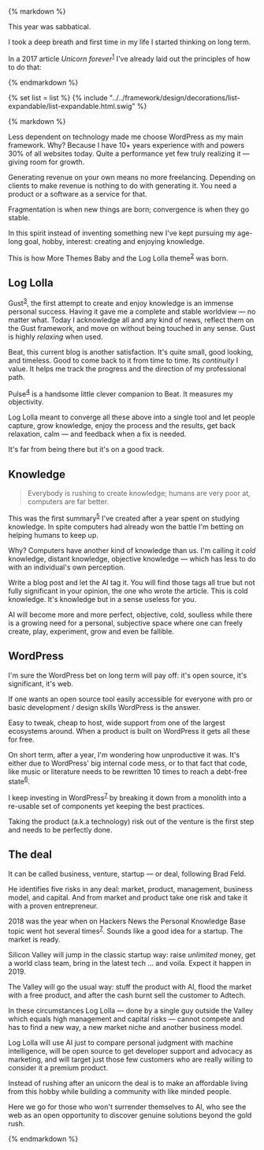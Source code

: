 {% markdown %}

This year was sabbatical.

I took a deep breath and first time in my life I started thinking on long term.

In a 2017 article *Unicorn forever*<sup id="footnote--1">[1](#footnotes--1)</sup> I've already laid out the principles of how to do that:

{% endmarkdown %}

{% set list = list %}
{% include "../../framework/design/decorations/list-expandable/list-expandable.html.swig" %}

{% markdown %}

Less dependent on technology made me choose WordPress as my main framework. Why? Because I have 10+ years experience with and powers 30% of all websites today. Quite a performance yet few truly realizing it &mdash; giving room for growth.

Generating revenue on your own means no more freelancing. Depending on clients to make revenue is nothing to do with generating it. You need a product or a software as a service for that.

Fragmentation is when new things are born; convergence is when they go stable.

In this spirit instead of inventing something new I've kept pursuing my age-long goal, hobby, interest: creating and enjoying knowledge.

This is how More Themes Baby and the Log Lolla theme<sup id="footnote--2">[2](#footnotes--2)</sup> was born.

## Log Lolla

Gust<sup id="footnote--3">[3](#footnotes--3)</sup>, the first attempt to create and enjoy knowledge is an immense personal success. Having it gave me a complete and stable worldview &mdash; no matter what. Today I acknowledge all and any kind of news, reflect them on the Gust framework, and move on without being touched in any sense. Gust is highly *relaxing* when used.

Beat, this current blog is another satisfaction. It's quite small, good looking, and timeless. Good to come back to it from time to time. Its *continuity* I value. It helps me track the  progress and the direction of my professional path.

Pulse<sup id="footnote--4">[4](#footnotes--4)</sup> is a handsome little clever companion to Beat. It measures my objectivity.

Log Lolla meant to converge all these above into a single tool and let people capture, grow knowledge, enjoy the process and the results, get back relaxation, calm &mdash; and feedback when a fix is needed.

It's far from being there but it's on a good track.

## Knowledge

> Everybody is rushing to create knowledge; humans are very poor at, computers are far better.

This was the first summary<sup id="footnote--5">[5](#footnotes--5)</sup> I've created after a year spent on studying knowledge. In spite computers had already won the battle I'm betting on helping humans to keep up.

Why? Computers have another kind of knowledge than us. I'm calling it *cold* knowledge, distant knowledge, objective knowledge &mdash; which has less to do with an individual's own perception.

Write a blog post and let the AI tag it. You will find those tags all true but not fully significant in your opinion, the one who wrote the article. This is cold knowledge. It's knowledge but in a sense useless for you.

AI will become more and more perfect, objective, cold, soulless while there is a growing need for a personal, subjective space where one can freely create, play, experiment, grow and even be fallible.

## WordPress

I'm sure the WordPress bet on long term will pay off: it's open source, it's significant, it's web.

If one wants an open source tool easily accessible for everyone with pro or basic development / design skills WordPress is the answer.

Easy to tweak, cheap to host, wide support from one of the largest ecosystems around. When a product is built on WordPress it gets all these for free.

On short term, after a year, I'm wondering how unproductive it was. It's either due to WordPress' big internal code mess, or to that fact that code, like music or literature needs to be rewritten 10 times to reach a debt-free state<sup id="footnote--6">[6](#footnotes--6)</sup>.

I keep investing in WordPress<sup id="footnote--7">[7](#footnotes--7)</sup> by breaking it down from a monolith into a re-usable set of components yet keeping the best practices.

Taking the product (a.k.a technology) risk out of the venture is the first step and needs to be perfectly done.

## The deal

It can be called business, venture, startup &mdash; or deal, following Brad Feld.

He identifies five risks in any deal: market, product, management, business model, and capital. And from market and product take one risk and take it with a proven entrepreneur.

2018 was the year when on Hackers News the Personal Knowledge Base topic went hot several times<sup id="footnote--7">[7](#footnotes--7)</sup>. Sounds like a good idea for a startup. The market is ready.

Silicon Valley will jump in the classic startup way: raise *unlimited* money, get a world class team, bring in the latest tech ... and voila. Expect it happen in 2019.

The Valley will go the usual way: stuff the product with AI, flood the market with a free product, and after the cash burnt sell the customer to Adtech.  

In these circumstances Log Lolla &mdash; done by a single guy outside the Valley which equals high management and capital risks &mdash; cannot compete and has to find a new way, a new market niche and another business model.

Log Lolla will use AI just to compare personal judgment with machine intelligence, will be open source to get developer support and advocacy as marketing, and will target just those few customers who are really willing to consider it a premium product.

Instead of rushing after an unicorn the deal is to make an affordable living from this hobby while building a community with like minded people.

Here we go for those who won't surrender themselves to AI, who see the web as an open opportunity to discover genuine solutions beyond the gold rush.

{% endmarkdown %}
